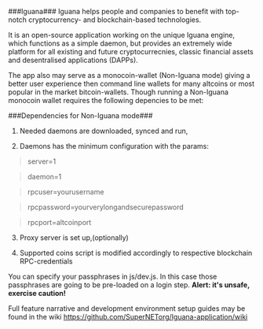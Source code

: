 ###Iguana###
Iguana helps people and companies to benefit with top-notch cryptocurrency- and blockchain-based technologies.

It is an open-source application working on the unique Iguana engine, which functions as a simple daemon, but provides an extremely wide platform for all existing and future cryptocurrecnies, classic financial assets and desentralised applications (DAPPs). 

The app also may serve as a monocoin-wallet (Non-Iguana mode) giving a better user experience then command line wallets for many altcoins or most popular in the market bitcoin-wallets. Though running a Non-Iguana monocoin wallet requires the following depencies to be met:

###Dependencies for Non-Iguana mode###

1) Needed daemons are downloaded, synced and run,

2) Daemons has the minimum configuration with the params:

>server=1

>daemon=1

>rpcuser=yourusername

>rpcpassword=yourverylongandsecurepassword

>rpcport=altcoinport

3) Proxy server is set up,(optionally)

4)  Supported coins script is modified accordingly to respective blockchain RPC-credentials

You can specify your passphrases in js/dev.js. In this case those passphrases are going to be pre-loaded on a login step.
**Alert: it's unsafe, exercise caution!**

Full feature narrative and development environment setup guides may be found in the wiki https://github.com/SuperNETorg/Iguana-application/wiki
